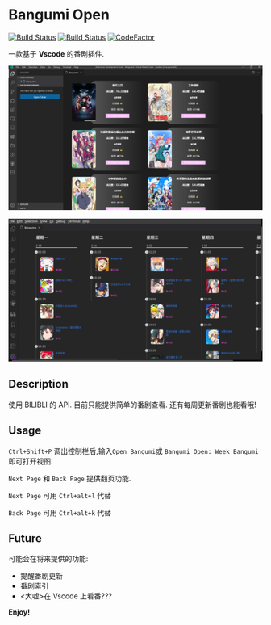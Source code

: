 # Bangumi Open

[![Build Status](https://travis-ci.com/sdttttt/vscode-bangumi.svg?branch=master)](https://travis-ci.com/sdttttt/vscode-bangumi)
[![Build Status](https://dev.azure.com/shiinazch/Vscode%20Bangumi/_apis/build/status/sdttttt.vscode-bangumi?branchName=master)](https://dev.azure.com/shiinazch/Vscode%20Bangumi/_build/latest?definitionId=4&branchName=master)
[![CodeFactor](https://www.codefactor.io/repository/github/sdttttt/vscode-bangumi/badge/master)](https://www.codefactor.io/repository/github/sdttttt/vscode-bangumi/overview/master)

一款基于 **Vscode** 的番剧插件.

![b1](./resources/b1.png)

![b2](./resources/b2.png)

## Description

使用 BILIBLI 的 API.
目前只能提供简单的番剧查看.
还有每周更新番剧也能看哦!

## Usage

`Ctrl+Shift+P` 调出控制栏后,输入`Open Bangumi`或 `Bangumi Open: Week Bangumi` 即可打开视图.

`Next Page` 和 `Back Page` 提供翻页功能.

`Next Page` 可用 `Ctrl+alt+l` 代替

`Back Page` 可用 `Ctrl+alt+k` 代替

## Future

可能会在将来提供的功能:

- 提醒番剧更新
- 番剧索引
- <大嘘>在 Vscode 上看番???

**Enjoy!**
